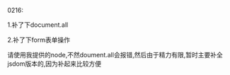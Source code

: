 0216: 

1.补了下document.all 

2.补了下form表单操作

请使用我提供的node,不然doument.all会报错,然后由于精力有限,暂时主要补全jsdom版本的,因为补起来比较方便